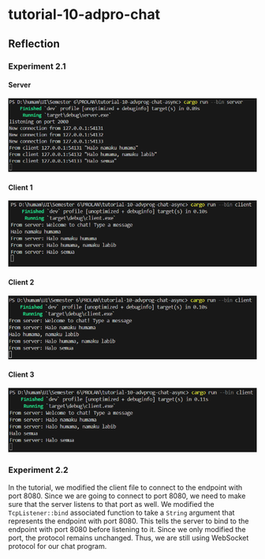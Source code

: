 # tutorial-10-adpro-chat

## Reflection
### Experiment 2.1

#### Server
![server.png](image/server.png)

#### Client 1
![client_1.png](image/client_1.png)

#### Client 2
![client_2.png](image/client_2.png)

#### Client 3
![client_3.png](image/client_3.png)

### Experiment 2.2
In the tutorial, we modified the client file to connect to the endpoint with port 8080. Since we are going to connect to port 8080, we need to make sure that the server listens to that port as well. We modified the `TcpListener::bind` associated function to take a `String` argument that represents the endpoint with port 8080. This tells the server to bind to the endpoint with port 8080 before listening to it. Since we only modified the port, the protocol remains unchanged. Thus, we are still using WebSocket protocol for our chat program.
